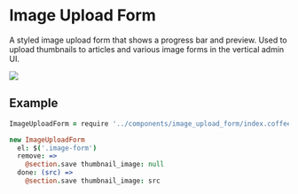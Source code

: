 # Image Upload Form

A styled image upload form that shows a progress bar and preview. Used to upload thumbnails to articles and various image forms in the vertical admin UI.

![](https://s3.amazonaws.com/f.cl.ly/items/133F1h1b1I3i3Z3W0y0K/Image%202015-05-26%20at%205.34.55%20PM.png)

## Example

````coffeescript
ImageUploadForm = require '../components/image_upload_form/index.coffee'

new ImageUploadForm
  el: $('.image-form')
  remove: =>
    @section.save thumbnail_image: null
  done: (src) =>
    @section.save thumbnail_image: src
````
